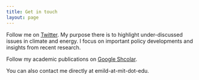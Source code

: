 ```yaml
---
title: Get in touch
layout: page
---
```


Follow me on [Twitter](https://twitter.com/EmilDimanchev). My purpose there is to highlight under-discussed issues in climate and energy. I focus on important policy developments and insights from recent research. 

Follow my academic publications on [Google Shcolar](https://scholar.google.com/citations?user=sYlOL18AAAAJ&hl=en).

You can also contact me directly at emild-at-mit-dot-edu.
